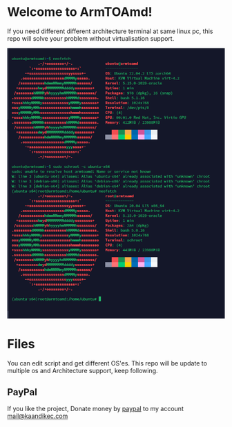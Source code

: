 # Welcome to ArmTOAmd!

If you need different different architecture terminal at same linux pc, this repo will solve your problem without virtualisation support.

![Arm To Amd](https://raw.githubusercontent.com/dikeckaan/Arm64TOAmd64/main/ArmTOAmd.png)

# Files

You can edit script and  get different OS'es. This repo will be update to multiple os and Architecture support, keep following.

## PayPal

If you like the project, Donate money by [paypal](https://www.paypal.me/kaandikec/) to my account [mail@kaandikec.com](https://www.paypal.me/kaandikec/)
